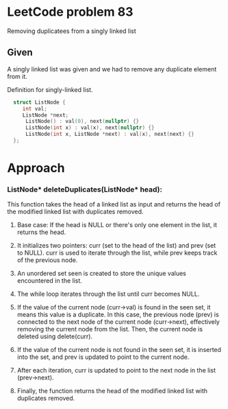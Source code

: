 # LeetCode problem 83
Removing duplicatees from a singly linked list

## Given
A singly linked list was given and we had to remove any duplicate element from it.


Definition for singly-linked list.

```cpp
  struct ListNode {
     int val;
     ListNode *next;
      ListNode() : val(0), next(nullptr) {}
      ListNode(int x) : val(x), next(nullptr) {}
      ListNode(int x, ListNode *next) : val(x), next(next) {}
  };
```

# Approach

### ListNode* deleteDuplicates(ListNode* head): 

This function takes the head of a linked list as input and returns the head of the modified linked list with duplicates removed.

1. Base case: If the head is NULL or there's only one element in the list, it returns the head.

2. It initializes two pointers: curr (set to the head of the list) and prev (set to NULL). curr is used to iterate through the list, while prev keeps track of the previous node.

3. An unordered set seen is created to store the unique values encountered in the list.

4. The while loop iterates through the list until curr becomes NULL.

5. If the value of the current node (curr->val) is found in the seen set, it means this value is a duplicate. In this case, the previous node (prev) is connected to the next node of the current node (curr->next), effectively removing the current node from the list. Then, the current node is deleted using delete(curr).

6. If the value of the current node is not found in the seen set, it is inserted into the set, and prev is updated to point to the current node.

7. After each iteration, curr is updated to point to the next node in the list (prev->next).

8. Finally, the function returns the head of the modified linked list with duplicates removed.
